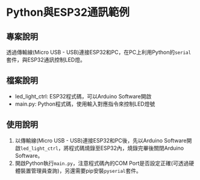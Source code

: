# Python與ESP32通訊範例

## 專案說明
透過傳輸線(Micro USB - USB)連接ESP32和PC，在PC上利用Python的`serial`套件，與ESP32通訊控制LED燈。

## 檔案說明
* led_light_ctrl: ESP32程式碼，可以Arduino Software開啟
* main.py: Python程式碼，使用輸入對應指令來控制LED燈號

## 使用說明

1. 以傳輸線(Micro USB - USB)連接ESP32和PC後，先以Arduino Software開啟`led_light_ctrl`，將程式碼燒錄至ESP32內，燒錄完畢後關閉Arduino Software。
2. 開啟Python執行`main.py`，注意程式碼內的COM Port是否設定正確(可透過硬體裝置管理員查詢)，另還需要pip安裝`pyserial`套件。